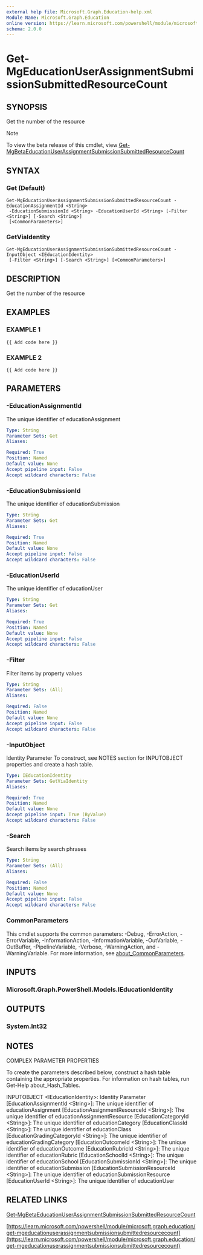 ```yaml
---
external help file: Microsoft.Graph.Education-help.xml
Module Name: Microsoft.Graph.Education
online version: https://learn.microsoft.com/powershell/module/microsoft.graph.education/get-mgeducationuserassignmentsubmissionsubmittedresourcecount
schema: 2.0.0
---
```


# Get-MgEducationUserAssignmentSubmissionSubmittedResourceCount

## SYNOPSIS
Get the number of the resource

> [!NOTE]
> To view the beta release of this cmdlet, view [Get-MgBetaEducationUserAssignmentSubmissionSubmittedResourceCount](/powershell/module/Microsoft.Graph.Beta.Education/Get-MgBetaEducationUserAssignmentSubmissionSubmittedResourceCount?view=graph-powershell-beta)

## SYNTAX

### Get (Default)
```
Get-MgEducationUserAssignmentSubmissionSubmittedResourceCount -EducationAssignmentId <String>
 -EducationSubmissionId <String> -EducationUserId <String> [-Filter <String>] [-Search <String>]
 [<CommonParameters>]
```

### GetViaIdentity
```
Get-MgEducationUserAssignmentSubmissionSubmittedResourceCount -InputObject <IEducationIdentity>
 [-Filter <String>] [-Search <String>] [<CommonParameters>]
```

## DESCRIPTION
Get the number of the resource

## EXAMPLES

### EXAMPLE 1
```
{{ Add code here }}
```

### EXAMPLE 2
```
{{ Add code here }}
```

## PARAMETERS

### -EducationAssignmentId
The unique identifier of educationAssignment

```yaml
Type: String
Parameter Sets: Get
Aliases:

Required: True
Position: Named
Default value: None
Accept pipeline input: False
Accept wildcard characters: False
```

### -EducationSubmissionId
The unique identifier of educationSubmission

```yaml
Type: String
Parameter Sets: Get
Aliases:

Required: True
Position: Named
Default value: None
Accept pipeline input: False
Accept wildcard characters: False
```

### -EducationUserId
The unique identifier of educationUser

```yaml
Type: String
Parameter Sets: Get
Aliases:

Required: True
Position: Named
Default value: None
Accept pipeline input: False
Accept wildcard characters: False
```

### -Filter
Filter items by property values

```yaml
Type: String
Parameter Sets: (All)
Aliases:

Required: False
Position: Named
Default value: None
Accept pipeline input: False
Accept wildcard characters: False
```

### -InputObject
Identity Parameter
To construct, see NOTES section for INPUTOBJECT properties and create a hash table.

```yaml
Type: IEducationIdentity
Parameter Sets: GetViaIdentity
Aliases:

Required: True
Position: Named
Default value: None
Accept pipeline input: True (ByValue)
Accept wildcard characters: False
```

### -Search
Search items by search phrases

```yaml
Type: String
Parameter Sets: (All)
Aliases:

Required: False
Position: Named
Default value: None
Accept pipeline input: False
Accept wildcard characters: False
```

### CommonParameters
This cmdlet supports the common parameters: -Debug, -ErrorAction, -ErrorVariable, -InformationAction, -InformationVariable, -OutVariable, -OutBuffer, -PipelineVariable, -Verbose, -WarningAction, and -WarningVariable. For more information, see [about_CommonParameters](http://go.microsoft.com/fwlink/?LinkID=113216).

## INPUTS

### Microsoft.Graph.PowerShell.Models.IEducationIdentity
## OUTPUTS

### System.Int32
## NOTES
COMPLEX PARAMETER PROPERTIES

To create the parameters described below, construct a hash table containing the appropriate properties.
For information on hash tables, run Get-Help about_Hash_Tables.

INPUTOBJECT \<IEducationIdentity\>: Identity Parameter
  \[EducationAssignmentId \<String\>\]: The unique identifier of educationAssignment
  \[EducationAssignmentResourceId \<String\>\]: The unique identifier of educationAssignmentResource
  \[EducationCategoryId \<String\>\]: The unique identifier of educationCategory
  \[EducationClassId \<String\>\]: The unique identifier of educationClass
  \[EducationGradingCategoryId \<String\>\]: The unique identifier of educationGradingCategory
  \[EducationOutcomeId \<String\>\]: The unique identifier of educationOutcome
  \[EducationRubricId \<String\>\]: The unique identifier of educationRubric
  \[EducationSchoolId \<String\>\]: The unique identifier of educationSchool
  \[EducationSubmissionId \<String\>\]: The unique identifier of educationSubmission
  \[EducationSubmissionResourceId \<String\>\]: The unique identifier of educationSubmissionResource
  \[EducationUserId \<String\>\]: The unique identifier of educationUser

## RELATED LINKS
[Get-MgBetaEducationUserAssignmentSubmissionSubmittedResourceCount](/powershell/module/Microsoft.Graph.Beta.Education/Get-MgBetaEducationUserAssignmentSubmissionSubmittedResourceCount?view=graph-powershell-beta)

[https://learn.microsoft.com/powershell/module/microsoft.graph.education/get-mgeducationuserassignmentsubmissionsubmittedresourcecount](https://learn.microsoft.com/powershell/module/microsoft.graph.education/get-mgeducationuserassignmentsubmissionsubmittedresourcecount)


